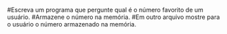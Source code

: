 #Escreva um programa que pergunte qual é o número favorito de um usuário. 
#Armazene o número na memória.
#Em outro arquivo mostre para o usuário o número armazenado na memória.
